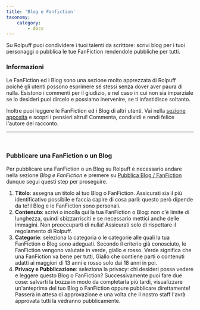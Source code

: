 ```yaml
---
title: 'Blog e Fanfiction'
taxonomy:
    category:
        - docs
---
```


Su Rolpuff puoi condividere i tuoi talenti da scrittore: scrivi blog per i tuoi personaggi o pubblica le tue FanFiction rendendole pubbliche per tutti.

### Informazioni
Le FanFiction ed i Blog sono una sezione molto apprezzata di Rolpuff poiché gli utenti possono esprimere sé stessi senza dover aver paura di nulla. Esistono i commenti per il giudizio, e nel caso in cui non sia imparziale se lo desideri puoi dircelo e possiamo inervenire, se ti infastidisce soltanto.

Inoltre puoi leggere le FanFiction ed i Blog di altri utenti. Vai nella [sezione apposita](https://rolpuff.net/blog) e scopri i pensieri altrui! Commenta, condividi e rendi felice l'autore del racconto.

<hr>
&nbsp;

### Pubblicare una FanFiction o un Blog
Per pubblicare una FanFiction o un Blog su Rolpuff è necessario andare nella sezione _Blog e FanFiction_ e premere su [Pubblica Blog / FanFiction](https://rolpuff.net/blog/add) dunque segui questi step per proseguire.
1. **Titolo**: assegna un titolo al tuo Blog o FanFiction. Assicurati sia il più identificativo possibile e faccia capire di cosa parli: questo però dipende da te! I Blog e le FanFiction sono personali.
2. **Contenuto**: scrivi o incolla qui la tua FanFiction o Blog: non c'è limite di lunghezza, quindi sbizzarrisciti e se necessario mettici anche delle immagini. Non preoccuparti di nulla! Assicurati solo di rispettare il regolamento di Rolpuff.
3. **Categorie**: seleziona la categoria o le categorie alle quali la tua FanFiction o Blog sono adeguati. Secondo il criterio già conosciuto, le FanFiction vengono valutate in verde, giallo e rosso. Verde significa che una FanFiction va bene per tutti, Giallo che contiene parti o contenuti adatti ai maggiori di 13 anni e rosso solo dai 18 anni in poi.
4. **Privacy e Pubblicazione**: seleziona la privacy: chi desideri possa vedere e leggere questo Blog o FanFiction? Successivamente puoi fare due cose: salvarti la bozza in modo da completarla più tardi, visualizzare un'anteprima del tuo Blog o FanFiction oppure pubblicare direttamente! Passerà in attesa di approvazione e una volta che il nostro staff l'avrà approvata tutti la vedranno pubblicamente.